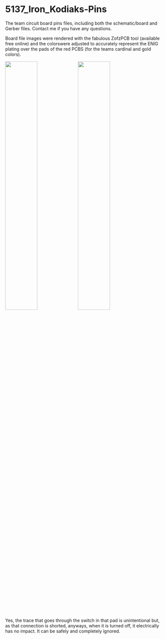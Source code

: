 # 5137_Iron_Kodiaks-Pins
The team circuit board pins files, including both the schematic/board and Gerber files.
Contact me if you have any questions.

Board file images were rendered with the fabulous ZofzPCB tool (available free online) and the colorswere adjusted to accurately represent the ENIG plating over the pads of the red PCBS (for the teams cardinal and gold colors).

<img src="https://cloud.githubusercontent.com/assets/14482475/11171059/2b924f44-8b9b-11e5-803e-f8d4f594ae8d.png" width="45%"></img> <img src="https://cloud.githubusercontent.com/assets/14482475/11171060/4fbb65f4-8b9b-11e5-9e2e-3af1629adb89.png" width="45%"></img> 

Yes, the trace that goes through the switch in that pad is unintentional but, as that connection is shorted, anyways, when it is turned off, it electrically has no impact. It can be safely and completely ignored.

